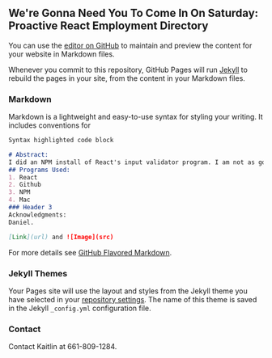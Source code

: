 ## We're Gonna Need You To Come In On Saturday: Proactive React Employment Directory

You can use the [editor on GitHub](https://github.com/KHulsy/proactive_employment_directory/edit/gh-pages/index.md) to maintain and preview the content for your website in Markdown files.

Whenever you commit to this repository, GitHub Pages will run [Jekyll](https://jekyllrb.com/) to rebuild the pages in your site, from the content in your Markdown files.

### Markdown

Markdown is a lightweight and easy-to-use syntax for styling your writing. It includes conventions for

```markdown
Syntax highlighted code block

# Abstract:
I did an NPM install of React's input validator program. I am not as good here as I am at PHP. I will totally own it. I went to the repository of the TA who apparently put this together? I cooked with some code there, before realizing npm already had documentation regarding how to do this from the actual React people. I put together three employees, and then included Milton from Office Space in my html. 
## Programs Used:
1. React
2. Github
3. NPM
4. Mac
### Header 3 
Acknowledgments:
Daniel. 

[Link](url) and ![Image](src)
```

For more details see [GitHub Flavored Markdown](https://guides.github.com/features/mastering-markdown/).

### Jekyll Themes

Your Pages site will use the layout and styles from the Jekyll theme you have selected in your [repository settings](https://github.com/KHulsy/proactive_employment_directory/settings). The name of this theme is saved in the Jekyll `_config.yml` configuration file.

### Contact
Contact Kaitlin at 661-809-1284.
